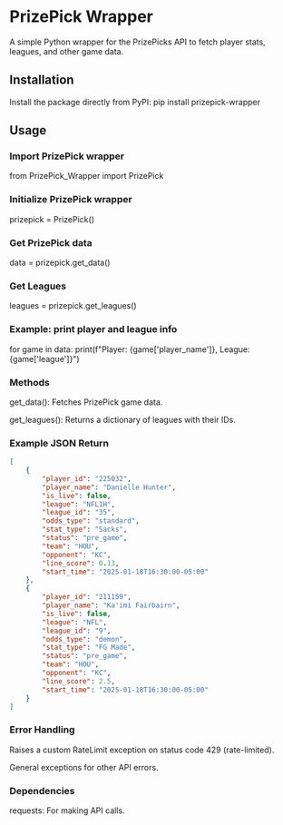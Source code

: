 # PrizePick Wrapper
A simple Python wrapper for the PrizePicks API to fetch player stats, leagues, and other game data.

## Installation
Install the package directly from PyPI:
pip install prizepick-wrapper

## Usage

### Import PrizePick wrapper
from PrizePick_Wrapper import PrizePick

### Initialize PrizePick wrapper
prizepick = PrizePick()

### Get PrizePick data
data = prizepick.get_data()

### Get Leagues
leagues = prizepick.get_leagues()

### Example: print player and league info
for game in data:
    print(f"Player: {game['player_name']}, League: {game['league']}")


### Methods
get_data(): Fetches PrizePick game data.

get_leagues(): Returns a dictionary of leagues with their IDs.

### Example JSON Return
```json
[
    {
        "player_id": "225032",
        "player_name": "Danielle Hunter",
        "is_live": false,
        "league": "NFL1H",
        "league_id": "35",
        "odds_type": "standard",
        "stat_type": "Sacks",
        "status": "pre_game",
        "team": "HOU",
        "opponent": "KC",
        "line_score": 0.13,
        "start_time": "2025-01-18T16:30:00-05:00"
    },
    {
        "player_id": "211159",
        "player_name": "Ka'imi Fairbairn",
        "is_live": false,
        "league": "NFL",
        "league_id": "9",
        "odds_type": "demon",
        "stat_type": "FG Made",
        "status": "pre_game",
        "team": "HOU",
        "opponent": "KC",
        "line_score": 2.5,
        "start_time": "2025-01-18T16:30:00-05:00"
    }
]
```



### Error Handling
Raises a custom RateLimit exception on status code 429 (rate-limited).

General exceptions for other API errors.

### Dependencies
requests: For making API calls.